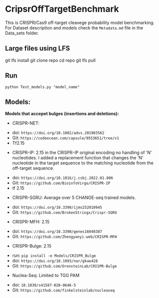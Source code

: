 # CripsrOffTargetBenchmark

This is CRISPR/Cas9 off-target cleavege probability model benchmarking.
For Dataset description and models check the `Metadata.md` file in the Data_sets folder.
## Large files using LFS
git lfs install
git clone repo
cd repo
git lfs pull


## Run
`python Test_models.py "model_name"`

## Models:
**Models that accepet bulges (insertions and deletions):**


* CRISPR-NET:  
-   doi: `https://doi.org/10.1002/advs.201903562` 
-   Git: `https://codeocean.com/capsule/9553651/tree/v1`
-   Tf2.15
    
* CRISPR-IP: 2.15 in the CRISPR-IP original encoding no handling of 'N' nucleotides. I added a replacement function that changes the 'N' nucleotide in the target sequence to the matching nucleotide from the off-target sequence.
-   doi: `https://doi.org/10.1016/j.csbj.2022.01.006`
-   Git: `https://github.com/BioinfoVirgo/CRISPR-IP`
-   tf 2.15

* CRISPR-SGRU: Average over 5 CHANGE-seq trained models.
-    doi: `https://doi.org/10.3390/ijms252010945`
-    Git: `https://github.com/BrokenStringx/Crispr-SGRU`

* CRISPR-MFH: 2.15
-   doi: `https://doi.org/10.3390/genes16040387`
-   Git: `https://github.com/Zhengyanyi-web/CRISPR-MFH`

* CRISPR-Bulge: 2.15 
-    run: `pip install -e Models/CRISPR_Bulge`
-    doi: `https://doi.org/10.1093/nar/gkae428`
-    Git: `https://github.com/OrensteinLab/CRISPR-Bulge`

* Nuclea-Seq: Limited to TGG PAM
-    doi: `10.1038/s41587-020-0646-5`
-    Git: `https://github.com/finkelsteinlab/nucleaseq`

